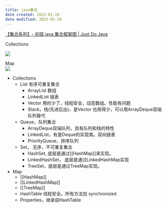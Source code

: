 ```yaml
---
title: java集合
date created: 2023-01-19
date modified: 2023-01-19
---
```


[【集合系列】- 初探 java 集合框架图 | Just Do Java](https://www.justdojava.com/2019/09/16/java-collection-1/)

Collections

![](http://image.clickear.top/20230119164335.png)

Map  
![](http://image.clickear.top/20230119164343.png)

+ Collections
	+ List 有序可重复集合
		+ ArrayList 数组
		+ LinkedList 链表
		+ Vector 用的少了，线程安全，动态数组。性能有问题
		+ Stack，栈(先进后出)，是Vector 也用得少，可以用ArrayDeque双端队列替代
	+ Queue，队列集合
		+ ArrayDeque双端队列，具有队列和栈的特性
		+ LinkedList，有是Deque的实现类。双向链表
		+ PriorityQueue，排序队列
	+ Set， 无序，不可重复集合
		+ HashSet, 底层是通过[[HashMap]]来实现。
		+ LinkedHashSet， 底层是通过LinkedHashMap实现
		+ TreeSet，底层是通过TreeMap实现。
+ Map
	+ [[HashMap]]
	+ [[LinkedHashMap]]
	+ [[TreeMap]]
	+ HashTable 线程安全。所有方法加 synchronized
	+ Properties，继承自HashTable
